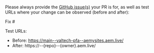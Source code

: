 Please always provide the [GitHub issue(s)](../issues) your PR is for, as well as test URLs where your change can be observed (before and after):

Fix #<gh-issue-id>

Test URLs:
- Before: https://main--valtech-pfa--aemysites.aem.live/
- After: https://<branch>--{repo}--{owner}.aem.live/
